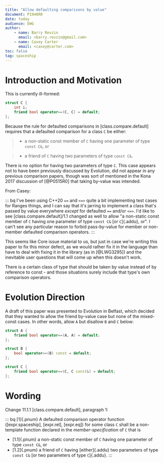 ```yaml
---
title: "Allow defaulting comparisons by value"
document: P1946R0
date: today
audience: EWG
author:
    - name: Barry Revzin
      email: <barry.revzin@gmail.com>
    - name: Casey Carter
      email: <casey@carter.com>
toc: false
tag: spaceship
---
```


# Introduction and Motivation

This is currently ill-formed:

```cpp
struct C {
    int i;
    friend bool operator==(C, C) = default;
};
```

Because the rule for defaulted comparisons in [class.compare.default] requires
that a defaulted comparison for a class `C` be either:

> - a non-static const member of `C` having one parameter of type `const C&`, or

> - a friend of `C` having two parameters of type `const C&`.

There is no option for having two parameters of type `C`. This case appears not
to have been previously discussed by Evolution, did not appear in any previous
comparison papers, though was sort of mentioned in the Kona 2017 discussion of
[@P0515R0] that taking by-value was intended.

From Casey:

::: bq
I've been using C++20 `==` and `<=>` quite a bit implementing test cases
for Ranges things, and I can say that it's jarring to implement a class
that's passed by value everywhere *except* for defaulted `==` and/or `<=>`.
I'd like to see [class.compare.default]/1.1 changed as well to allow "a
non-static const member of `C` having one parameter of type `const C&` [or
`C`]{.addu}, or". I can't see any particular reason to forbid pass-by-value for
member or non-member defaulted comparison operators.
:::

This seems like Core issue material to us, but just in case we're writing this
paper to fix this minor defect, as we would rather fix it in the language than
have to deal with fixing it in the library (as in [@LWG3295]) and the inevitable
user questions that will come up when this doesn't work.

There is a certain class of type that should be taken by value instead of by
reference to const - and those situations surely include that type's own
comparison operators.

# Evolution Direction

A draft of this paper was presented to Evolution in Belfast, which decided that they wanted to allow the friend by-value case but none of the mixed-const cases. In other words, allow `A` but disallow `B` and `C` below:

```cpp
struct A {
    friend bool operator==(A, A) = default;
};

struct B {
    bool operator==(B) const = default;
};

struct C {
    friend bool operator==(C, C const&) = default;
};
```

# Wording

Change 11.1.1 [class.compare.default], paragraph 1:

::: bq
[1]{.pnum} A defaulted comparison operator function ([expr.spaceship], [expr.rel], [expr.eq])
for some class `C` shall be a non-template function declared in the
_member-specification_ of `C` that is

- [1.1]{.pnum} a non-static const member of `C` having one parameter of type `const C&`, or
- [1.2]{.pnum} a friend of `C` having [either]{.addu} two parameters of type `const C&` [or two parameters of type `C`]{.addu}.
:::

